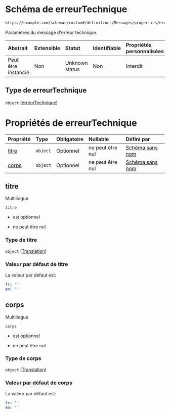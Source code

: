 # Schéma de erreurTechnique

```txt
https://example.com/schemas/custom#/definitions/Messages/properties/erreurTechnique
```

Paramètres du message d'erreur technique.

| Abstrait            | Extensible | Statut         | Identifiable | Propriétés personnalisées | Propriétés Additionnelles | Limites d'accès | Défini dans                                                                        |
| :------------------ | :--------- | :------------- | :----------- | :------------------------ | :------------------------ | :-------------- | :--------------------------------------------------------------------------------- |
| Peut être instancié | Non        | Unknown status | Non          | Interdit                  | Interdit                  | aucun           | [FRW.form.schema.json\*](../out/FRW.form.schema.json "ouvrir le schéma d'origine") |

## Type de erreurTechnique

`object` ([erreurTechnique](frw-definitions-messages-properties-erreurtechnique.md))

# Propriétés de erreurTechnique

| Propriété       | Type     | Obligatoire | Nullable         | Défini par                                                                                                                                               |
| :-------------- | :------- | :---------- | :--------------- | :------------------------------------------------------------------------------------------------------------------------------------------------------- |
| [titre](#titre) | `object` | Optionnel   | ne peut être nul | [Schéma sans nom](frw-definitions-translation.md "https://example.com/schemas/custom#/definitions/Messages/properties/erreurTechnique/properties/titre") |
| [corps](#corps) | `object` | Optionnel   | ne peut être nul | [Schéma sans nom](frw-definitions-translation.md "https://example.com/schemas/custom#/definitions/Messages/properties/erreurTechnique/properties/corps") |

## titre

Multilingue

`titre`

*   est optionnel

*   ne peut être nul

### Type de titre

`object` ([Translation](frw-definitions-translation.md))

### Valeur par défaut de titre

La valeur par défaut est:

```yaml
fr: ''
en: ''

```

## corps

Multilingue

`corps`

*   est optionnel

*   ne peut être nul

### Type de corps

`object` ([Translation](frw-definitions-translation.md))

### Valeur par défaut de corps

La valeur par défaut est:

```yaml
fr: ''
en: ''

```

